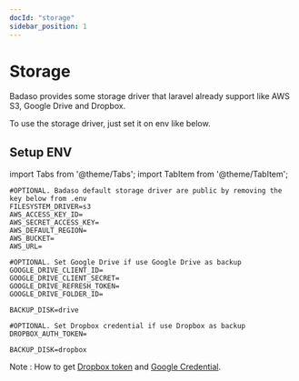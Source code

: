 ```yaml
---
docId: "storage"
sidebar_position: 1
---
```


# Storage

Badaso provides some storage driver that laravel already support like AWS S3, Google Drive and Dropbox.

To use the storage driver, just set it on env like below.

## Setup ENV

import Tabs from '@theme/Tabs';
import TabItem from '@theme/TabItem';

  
<Tabs>
  <TabItem value="aws" label="AWS" default>

    #OPTIONAL. Badaso default storage driver are public by removing the key below from .env
    FILESYSTEM_DRIVER=s3
    AWS_ACCESS_KEY_ID=
    AWS_SECRET_ACCESS_KEY=
    AWS_DEFAULT_REGION=
    AWS_BUCKET=
    AWS_URL=

  </TabItem>
  <TabItem value="drive" label="Google Drive (Backup only)">

    #OPTIONAL. Set Google Drive if use Google Drive as backup
    GOOGLE_DRIVE_CLIENT_ID=
    GOOGLE_DRIVE_CLIENT_SECRET=
    GOOGLE_DRIVE_REFRESH_TOKEN=
    GOOGLE_DRIVE_FOLDER_ID=

    BACKUP_DISK=drive
  </TabItem>
  <TabItem value="dropbox" label="Dropbox (Backup only)">

    #OPTIONAL. Set Dropbox credential if use Dropbox as backup
    DROPBOX_AUTH_TOKEN=

    BACKUP_DISK=dropbox
  </TabItem>
</Tabs>

Note : How to get [Dropbox token](https://qirolab.com/posts/how-to-setup-laravel-backup-on-google-drive-1607368130) and [Google Credential](https://qirolab.com/posts/how-to-setup-laravel-backup-on-google-drive-1607368130).
